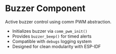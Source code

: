 
# Buzzer Component

Active buzzer control using comm PWM abstraction.

- Initializes buzzer via `comm_pwm_init()`
- Provides `buzzer_beep()` for timed alerts
- Compatible with `debugs` logging system
- Designed for clean modularity with ESP-IDF
